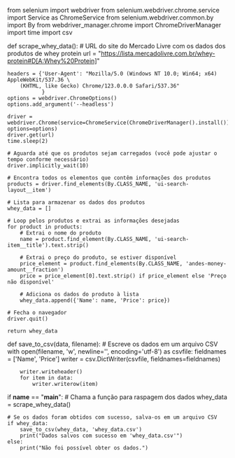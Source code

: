 from selenium import webdriver
from selenium.webdriver.chrome.service import Service as ChromeService
from selenium.webdriver.common.by import By
from webdriver_manager.chrome import ChromeDriverManager
import time
import csv

def scrape_whey_data():
    # URL do site do Mercado Livre com os dados dos produtos de whey protein
    url = "https://lista.mercadolivre.com.br/whey-protein#D[A:Whey%20Protein]"

    headers = {'User-Agent': "Mozilla/5.0 (Windows NT 10.0; Win64; x64) AppleWebKit/537.36 \
        (KHTML, like Gecko) Chrome/123.0.0.0 Safari/537.36"
               }
    options = webdriver.ChromeOptions()
    options.add_argument('--headless')

    driver = webdriver.Chrome(service=ChromeService(ChromeDriverManager().install()), options=options)
    driver.get(url)
    time.sleep(2)

    # Aguarda até que os produtos sejam carregados (você pode ajustar o tempo conforme necessário)
    driver.implicitly_wait(10)

    # Encontra todos os elementos que contêm informações dos produtos
    products = driver.find_elements(By.CLASS_NAME, 'ui-search-layout__item')

    # Lista para armazenar os dados dos produtos
    whey_data = []

    # Loop pelos produtos e extrai as informações desejadas
    for product in products:
        # Extrai o nome do produto
        name = product.find_element(By.CLASS_NAME, 'ui-search-item__title').text.strip()

        # Extrai o preço do produto, se estiver disponível
        price_element = product.find_elements(By.CLASS_NAME, 'andes-money-amount__fraction')
        price = price_element[0].text.strip() if price_element else 'Preço não disponível'

        # Adiciona os dados do produto à lista
        whey_data.append({'Name': name, 'Price': price})

    # Fecha o navegador
    driver.quit()

    return whey_data


def save_to_csv(data, filename):
    # Escreve os dados em um arquivo CSV
    with open(filename, 'w', newline='', encoding='utf-8') as csvfile:
        fieldnames = ['Name', 'Price']
        writer = csv.DictWriter(csvfile, fieldnames=fieldnames)

        writer.writeheader()
        for item in data:
            writer.writerow(item)

if __name__ == "__main__":
    # Chama a função para raspagem dos dados
    whey_data = scrape_whey_data()

    # Se os dados foram obtidos com sucesso, salva-os em um arquivo CSV
    if whey_data:
        save_to_csv(whey_data, 'whey_data.csv')
        print("Dados salvos com sucesso em 'whey_data.csv'")
    else:
        print("Não foi possível obter os dados.")
